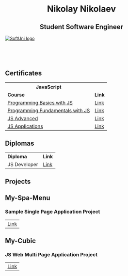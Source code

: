 <h1 align="center">Nikolay Nikolaev</h1>
  
<h2 align="center">Student Software Engineer</h2>

<a href="https://softuni.bg/trainings/courses" rel="Courses"> ![SoftUni logo][logo] </a>

[logo]: http://innovationstarterbox.bg/wp-content/uploads/2016/05/Softuni_logo_trasparent.png "Logo Title Text 2"

<br/>
<br/>
<br/>

<h2>Certificates</h2>
<table>
  <tr>
    <th>JavaScript</th>
    <td></td>
  </tr>
  <tr>
    <td><strong>Course</strong></td>
    <td><strong>Link</strong></td>
  </tr>
  <tr>
    <td><a href="https://softuni.bg/trainings/2904/programming-basics-with-javascript-april-2020" >Programming Basics with JS</a></td>
    <td><a href="https://softuni.bg/certificates/details/82315/e3559d79"> Link</a></td>
  </tr>
  <tr>
    <td><a href="https://softuni.bg/trainings/3133/js-fundamentals-september-2020">Programming Fundamentals with JS</a></td>
    <td><a href="https://softuni.bg/certificates/details/96877/ca548314">Link</a></td>
  </tr>
  <tr>
    <td><a href="https://softuni.bg/modules/76/js-advanced/1265">JS Advanced</a></td>
    <td><a href="https://softuni.bg/users/profile/trainings/nikolainikolaev">Link</a></td>
  </tr>
   <tr>
    <td><a href="https://softuni.bg/trainings/3218/js-applications-february-2021/internal">JS Applications</a></td>
    <td><a href="https://softuni.bg/certificates/details/102336/fe480e1e">Link</a></td>
  </tr>
</table>

<h2> Diplomas </h2>
<table>
  <tr>
    <td><strong>Diploma</strong></td>
    <td><strong>Link</strong></td>
  </tr>
  <tr>
    <td>JS Developer</td>
    <td><a href=""> Link </a></td>
  </tr>
</table>

<h2> Projects </h2>

<h2> My-Spa-Menu </h2>
<h3> Sample Single Page Application Project </h3>
<table>
  <tr>
    <td><a href="https://github.com/nikindtmas1/My-Spa-Menu"> Link </a></td>
  </tr>
</table>

<h2> My-Cubic </h2>
<h3> JS Web Multi Page Application Project </h3>
<table>
  <tr>
    <td><a href="https://github.com/nikindtmas1/My-Cubic"> Link </a></td>
  </tr>
</table>

